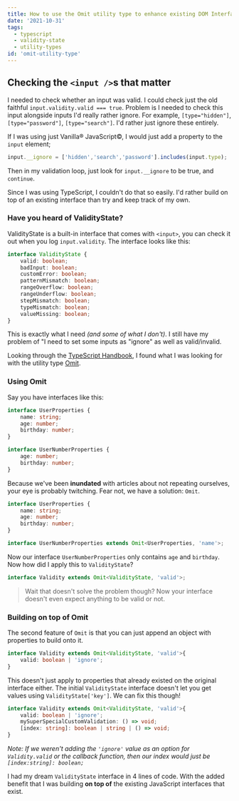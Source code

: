 ```yaml
---
title: How to use the Omit utility type to enhance existing DOM Interfaces
date: '2021-10-31'
tags:
  - typescript
  - validity-state
  - utility-types
id: 'omit-utility-type'
---
```


## Checking the `<input />`s that matter

I needed to check whether an input was valid. I could check just the old faithful `input.validity.valid === true`. Problem is I needed to check this input alongside inputs I'd really rather ignore. For example, `[type="hidden"]`, `[type="password"]`, `[type="search"]`. I'd rather just ignore these entirely.

If I was using just Vanilla&reg; JavaScript&copy;, I would just add a property to the `input` element;

```js
input.__ignore = ['hidden','search','password'].includes(input.type);
```

Then in my validation loop, just look for `input.__ignore` to be true, and `continue`.

Since I was using TypeScript, I couldn't do that so easily. I'd rather build on top of an existing interface than try and keep track of my own.

### Have you heard of ValidityState?

ValidityState is a built-in interface that comes with `<input>`, you can check it out when you log `input.validity`. The interface looks like this:

```ts
interface ValidityState {
	valid: boolean;
	badInput: boolean;
	customError: boolean;
	patternMismatch: boolean;
	rangeOverflow: boolean;
	rangeUnderflow: boolean;
	stepMismatch: boolean;
	typeMismatch: boolean;
	valueMissing: boolean;
}
```

This is exactly what I need *(and some of what I don't)*. I still have my problem of "I need to set some inputs as "ignore" as well as valid/invalid.

Looking through the [TypeScript Handbook](https://www.typescriptlang.org/docs/handbook/intro.html), I found what I was looking for with the utility type [Omit](https://www.typescriptlang.org/docs/handbook/utility-types.html#omittype-keys).

### Using Omit

Say you have interfaces like this:

```ts
interface UserProperties {
    name: string;
    age: number;
    birthday: number;
}

interface UserNumberProperties {
    age: number;
    birthday: number;
}
```

Because we've been **inundated** with articles about not repeating ourselves, your eye is probably twitching. Fear not, we have a solution: `Omit`.

```ts
interface UserProperties {
    name: string;
    age: number;
    birthday: number;
}

interface UserNumberProperties extends Omit<UserProperties, 'name'>;
```

Now our interface `UserNumberProperties` only contains `age` and `birthday`. Now how did I apply this to `ValidityState`?

```ts
interface Validity extends Omit<ValidityState, 'valid'>;
```

> Wait that doesn't solve the problem though? Now your interface doesn't even expect anything to be valid or not.

### Building on top of Omit

The second feature of `Omit` is that you can just append an object with properties to build onto it.

```ts
interface Validity extends Omit<ValidityState, 'valid'>{
    valid: boolean | 'ignore';
}
```

This doesn't just apply to properties that already existed on the original interface either. The initial `ValidityState` interface doesn't let you get values using `ValidityState['key']`. We can fix this though!

```ts
interface Validity extends Omit<ValidityState, 'valid'>{
    valid: boolean | 'ignore';
    mySuperSpecialCustomValidation: () => void;
    [index: string]: boolean | string | () => void;
}
```

*Note: If we weren't adding the `'ignore'` value as an option for `Validity.valid` or the callback function, then our index would just be `[index:string]: boolean;`*

I had my dream `ValidityState` interface in 4 lines of code. With the added benefit that I was building **on top of** the existing JavaScript interfaces that exist.